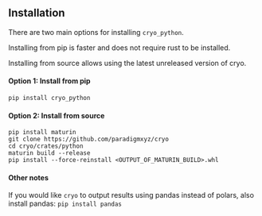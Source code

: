 
## Installation

There are two main options for installing `cryo_python`.

Installing from pip is faster and does not require rust to be installed.

Installing from source allows using the latest unreleased version of cryo.

#### Option 1: Install from pip

```
pip install cryo_python
```

#### Option 2: Install from source

```
pip install maturin
git clone https://github.com/paradigmxyz/cryo
cd cryo/crates/python
maturin build --release
pip install --force-reinstall <OUTPUT_OF_MATURIN_BUILD>.whl
```

#### Other notes

If you would like `cryo` to output results using pandas instead of polars, also install pandas: `pip install pandas`

